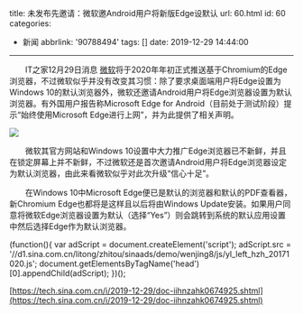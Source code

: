 title: 未发布先邀请：微软邀Android用户将新版Edge设默认
url: 60.html
id: 60
categories:
  - 新闻
abbrlink: '90788494'
tags: []
date: 2019-12-29 14:44:00
---

　　IT之家12月29日消息 [微软](http://stock.finance.sina.com.cn/usstock/quotes/MSFT.html)将于2020年年初正式推送基于Chromium的Edge浏览器，不过微软似乎并没有改变其习惯：除了要求桌面端用户将Edge设置为Windows 10的默认浏览器外，微软还邀请Android用户将Edge浏览器设置为默认浏览器。有外国用户报告称Microsoft Edge for Android（目前处于测试阶段）提示“始终使用Microsoft Edge进行上网”，并为此提供了相关声明。

![](http://n.sinaimg.cn/spider20191229/414/w604h610/20191229/c90f-imkzenp3728487.jpg)

　　微软其官方网站和Windows 10设置中大力推广Edge浏览器已不新鲜，并且在锁定屏幕上并不新鲜，不过微软还是首次邀请Android用户将Edge浏览器设定为默认浏览器，由此来看微软似乎对此次升级“信心十足”。

　　在Windows 10中Microsoft Edge便已是默认的浏览器和默认的PDF查看器，新Chromium Edge也都将是这样且以后将由Windows Update安装。如果用户同意将微软Edge浏览器设置为默认（选择“Yes”）则会跳转到系统的默认应用设置中然后选择Edge作为默认浏览器。

(function(){ var adScript = document.createElement('script'); adScript.src = '//d1.sina.com.cn/litong/zhitou/sinaads/demo/wenjing8/js/yl\_left\_hzh_20171020.js'; document.getElementsByTagName('head')\[0\].appendChild(adScript); })();

[https://tech.sina.com.cn/i/2019-12-29/doc-iihnzahk0674925.shtml](https://tech.sina.com.cn/i/2019-12-29/doc-iihnzahk0674925.shtml)